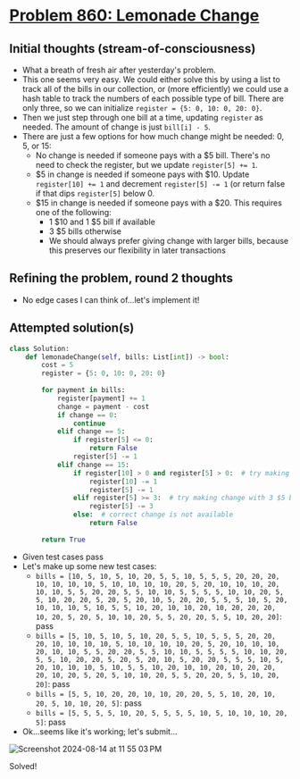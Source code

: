 # [Problem 860: Lemonade Change](https://leetcode.com/problems/lemonade-change/description/?envType=daily-question)

## Initial thoughts (stream-of-consciousness)
- What a breath of fresh air after yesterday's problem.
- This one seems very easy.  We could either solve this by using a list to track all of the bills in our collection, or (more efficiently) we could use a hash table to track the numbers of each possible type of bill.  There are only three, so we can initialize `register = {5: 0, 10: 0, 20: 0}`.
- Then we just step through one bill at a time, updating `register` as needed.  The amount of change is just `bill[i] - 5`.
- There are just a few options for how much change might be needed: 0, 5, or 15:
    - No change is needed if someone pays with a $5 bill.  There's no need to check the register, but we update `register[5] += 1`.
    - $5 in change is needed if someone pays with $10.  Update `register[10] += 1` and decrement `register[5] -= 1` (or return false if that dips `register[5]` below 0.
    - $15 in change is needed if someone pays with a $20.  This requires one of the following:
        - 1 $10 and 1 $5 bill if available
        - 3 $5 bills otherwise
        - We should always prefer giving change with larger bills, because this preserves our flexibility in later transactions

## Refining the problem, round 2 thoughts
- No edge cases I can think of...let's implement it!

## Attempted solution(s)
```python
class Solution:
    def lemonadeChange(self, bills: List[int]) -> bool:
        cost = 5
        register = {5: 0, 10: 0, 20: 0}
        
        for payment in bills:
            register[payment] += 1
            change = payment - cost
            if change == 0:
                continue
            elif change == 5:
                if register[5] <= 0:
                    return False
                register[5] -= 1
            elif change == 15:                
                if register[10] > 0 and register[5] > 0:  # try making change with $10 and $5
                    register[10] -= 1
                    register[5] -= 1
                elif register[5] >= 3:  # try making change with 3 $5 bills
                    register[5] -= 3
                else:  # correct change is not available
                    return False
        
        return True
```
- Given test cases pass
- Let's make up some new test cases:
    - `bills = [10, 5, 10, 5, 10, 20, 5, 5, 10, 5, 5, 5, 20, 20, 20, 10, 10, 10, 10, 5, 10, 10, 10, 10, 20, 5, 20, 10, 10, 10, 20, 10, 10, 5, 5, 20, 20, 5, 5, 10, 10, 5, 5, 5, 5, 10, 10, 20, 5, 5, 10, 20, 20, 5, 20, 5, 20, 10, 5, 20, 20, 5, 5, 5, 10, 5, 20, 10, 10, 10, 5, 10, 5, 5, 10, 20, 10, 10, 20, 10, 20, 20, 20, 10, 20, 5, 20, 5, 10, 10, 20, 5, 5, 20, 20, 5, 5, 10, 20, 20]`: pass
    - `bills = [5, 10, 5, 10, 5, 10, 20, 5, 5, 10, 5, 5, 5, 20, 20, 20, 10, 10, 10, 10, 5, 10, 10, 10, 10, 20, 5, 20, 10, 10, 10, 20, 10, 10, 5, 5, 20, 20, 5, 5, 10, 10, 5, 5, 5, 5, 10, 10, 20, 5, 5, 10, 20, 20, 5, 20, 5, 20, 10, 5, 20, 20, 5, 5, 5, 10, 5, 20, 10, 10, 10, 5, 10, 5, 5, 10, 20, 10, 10, 20, 10, 20, 20, 20, 10, 20, 5, 20, 5, 10, 10, 20, 5, 5, 20, 20, 5, 5, 10, 20, 20]`: pass
    - `bills = [5, 5, 10, 20, 20, 10, 10, 20, 20, 5, 5, 10, 20, 10, 20, 5, 10, 10, 20, 5]`: pass
    - `bills = [5, 5, 5, 5, 10, 20, 5, 5, 5, 5, 10, 5, 10, 10, 10, 20, 5]`: pass
- Ok...seems like it's working; let's submit...

![Screenshot 2024-08-14 at 11 55 03 PM](https://github.com/user-attachments/assets/1001e9e4-6917-4727-ab28-5523c342a859)

Solved!


